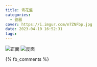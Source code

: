 ```yaml
---
title: 青花盤
categories:
  - 瓷器
cover: https://i.imgur.com/n7ZNFbp.jpg
date: 2023-04-10 16:52:31
tags:
---
```


![正面](https://i.imgur.com/n7ZNFbp.jpg)
![反面](https://i.imgur.com/fZN8RRz.jpg)

{% fb_comments %}
